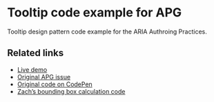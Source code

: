 # Tooltip code example for APG

Tooltip design pattern code example for the ARIA Authroing Practices.

## Related links
- [Live demo](https://zoebijl.github.io/apg-tooltip/)
- [Original APG issue](https://github.com/w3c/aria-practices/issues/127)
- [Original code on CodePen](https://codepen.io/Moiety/pen/LaPvWy?editors=1000)
- [Zach’s bounding box calculation code](https://gist.github.com/thezacharytaylor/7667be6bd85eeb36ff6a2e499cc2304c)
